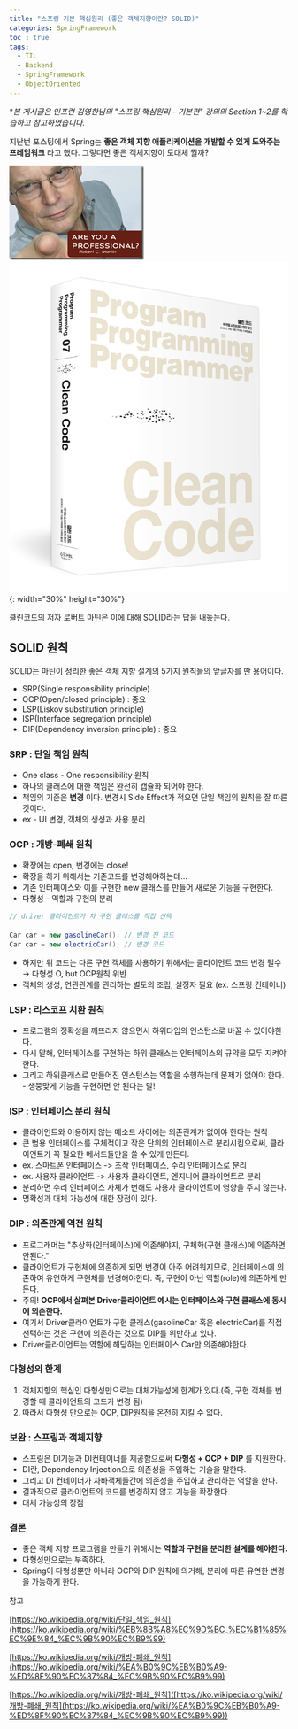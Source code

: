 ```yaml
---
title: "스프링 기본 핵심원리 (좋은 객체지향이란? SOLID)"
categories: SpringFramework
toc : true
tags:
  - TIL
  - Backend
  - SpringFramework
  - ObjectOriented
---
```


**본 게시글은 인프런 김영한님의 "스프링 핵심원리 - 기본편" 강의의 Section 1~2를 학습하고 참고하였습니다.*

지난번 포스팅에서 Spring는 **좋은 객체 지향 애플리케이션을 개발할 수 있게 도와주는 프레임워크** 라고 했다. 그렇다면 좋은 객체지향이 도대체 뭘까? 

![/assets/Spring/robertmartin.png](/assets/Spring/robertmartin.png)
![/assets/Spring/cleancode.png](/assets/Spring/cleancode.png){: width="30%" height="30%"}

클린코드의 저자 로버트 마틴은 이에 대해 SOLID라는 답을 내놓는다.

## SOLID 원칙

SOLID는 마틴이 정리한 좋은 객체 지향 설계의 5가지 원칙들의 앞글자를 딴 용어이다.

- SRP(Single responsibility principle)
- OCP(Open/closed principle) : 중요
- LSP(Liskov substitution principle)
- ISP(Interface segregation principle)
- DIP(Dependency inversion principle) : 중요

### SRP : 단일 책임 원칙

- One class - One responsibility 원칙
- 하나의 클래스에 대한 책임은 완전히 캡슐화 되어야 한다.
- 책임의 기준은 **변경** 이다. 변경시 Side Effect가 적으면 단일 책임의 원칙을 잘 따른 것이다.
- ex -  UI 변경, 객체의 생성과 사용 분리

### OCP : 개방-폐쇄 원칙

- 확장에는 open, 변경에는 close!
- 확장을 하기 위해서는 기존코드를 변경해야하는데...
- 기존 인터페이스와 이를 구현한 new 클래스를 만들어 새로운 기능을 구현한다.
- 다형성 - 역할과 구현의 분리

```java
// driver 클라이언트가 차 구현 클래스를 직접 선택 

Car car = new gasolineCar(); // 변경 전 코드
Car car = new electricCar(); // 변경 코드
```

- 하지만 위 코드는 다른 구현 객체를 사용하기 위해서는 클라이언트 코드 변경 필수 → 다형성 O, but OCP원칙 위반
- 객체의 생성, 연관관계를 관리하는 별도의 조립, 설정자 필요 (ex. 스프링 컨테이너)

### LSP : 리스코프 치환 원칙

- 프로그램의 정확성을 깨뜨리지 않으면서 하위타입의 인스턴스로 바꿀 수 있어야한다.
- 다시 말해, 인터페이스를 구현하는 하위 클래스는 인터페이스의 규약을 모두 지켜야한다.
- 그리고 하위클래스로 만들어진 인스턴스는 역할을 수행하는데 문제가 없어야 한다. - 생뚱맞게 기능을 구현하면 안 된다는 말!

### ISP : 인터페이스 분리 원칙

- 클라이언트와 이용하지 않는 메소드 사이에는 의존관계가 없어야 한다는 원칙
- 큰 범용 인터페이스를 구체적이고 작은 단위의 인터페이스로 분리시킴으로써, 클라이언트가 꼭 필요한 메서드들만을 쓸 수 있게 만든다.
- ex. 스마트폰 인터페이스 -> 조작 인터페이스, 수리 인터페이스로 분리 
- ex. 사용자 클라이언트 -> 사용자 클라이언트, 엔지니어 클라이언트로 분리
- 분리하면 수리 인터페이스 자체가 변해도 사용자 클라이언트에 영향을 주지 않는다.
- 명확성과 대체 가능성에 대한 장점이 있다.

### DIP : 의존관계 역전 원칙

- 프로그래머는 "추상화(인터페이스)에 의존해야지, 구체화(구현 클래스)에 의존하면 안된다." 
- 클라이언트가 구현체에 의존하게 되면 변경이 아주 어려워지므로, 인터페이스에 의존하여 유연하게 구현체를 변경해야한다. 즉, 구현이 아닌 역할(role)에 의존하게 만든다.
- 주의! __OCP에서 살펴본 Driver클라이언트 예시는 인터페이스와 구현 클래스에 동시에 의존한다.__ 
- 여기서 Driver클라이언트가 구현 클래스(gasolineCar 혹은 electricCar)를 직접 선택하는 것은 구현에 의존하는 것으로 DIP를 위반하고 있다.
- Driver클라이언트는 역할에 해당하는 인터페이스 Car만 의존해야한다.

### 다형성의 한계
1. 객체지향의 핵심인 다형성만으로는 대체가능성에 한계가 있다.(즉, 구현 객체를 변경할 때 클라이언트의 코드가 변경 됨)
2. 따라서 다형성 만으로는 OCP, DIP원칙을 온전히 지킬 수 없다.

### 보완 : 스프링과 객체지향
- 스프링은 DI기능과 DI컨테이너를 제공함으로써 __다형성 + OCP + DIP__ 를 지원한다.
- DI란, Dependency  Injection으로 의존성을 주입하는 기술을 말한다.
- 그리고 DI 컨테이너가 자바객체들간에 의존성을 주입하고 관리하는 역할을 한다.
- 결과적으로 클라이언트의 코드를 변경하지 않고 기능을 확장한다.
- 대체 가능성의 장점

### 결론
- 좋은 객체 지향 프로그램을 만들기 위해서는 __역할과 구현을 분리한 설계를 해야한다.__
- 다형성만으로는 부족하다.
- Spring이 다형성뿐만 아니라 OCP와 DIP 원칙에 의거해, 분리에 따른 유연한 변경을 가능하게 한다.


참고 

[https://ko.wikipedia.org/wiki/단일_책임_원칙](https://ko.wikipedia.org/wiki/%EB%8B%A8%EC%9D%BC_%EC%B1%85%EC%9E%84_%EC%9B%90%EC%B9%99) 

[https://ko.wikipedia.org/wiki/개방-폐쇄_원칙](https://ko.wikipedia.org/wiki/%EA%B0%9C%EB%B0%A9-%ED%8F%90%EC%87%84_%EC%9B%90%EC%B9%99)

[https://ko.wikipedia.org/wiki/개방-폐쇄_원칙]([https://ko.wikipedia.org/wiki/개방-폐쇄_원칙](https://ko.wikipedia.org/wiki/%EA%B0%9C%EB%B0%A9-%ED%8F%90%EC%87%84_%EC%9B%90%EC%B9%99))
